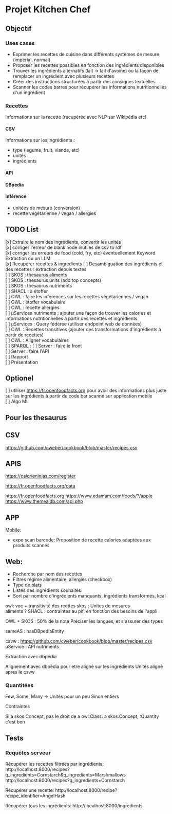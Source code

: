 # Projet Kitchen Chef

## Objectif

### Uses cases
- Exprimer les recettes de cuisine dans différents systèmes de mesure (impérial, normal)
- Proposer les recettes possibles en fonction des ingrédients disponibles
- Trouver les ingrédients alternatifs (lait → lait d'avoine) ou la façon de remplacer un ingrédient avec plusieurs recettes
- Créer des instructions structurées à partir des consignes textuelles
- Scanner les codes barres pour récupérer les informations nutritionnelles d'un ingrédient
###  Recettes

Informations sur la recette (récupérée avec NLP sur Wikipédia etc)

#### CSV
Informations sur les ingrédients :
- type (legume, fruit, viande, etc)
- unités
- ingrédients

#### API

#### DBpedia

#### Inférence

- unitées de mesure (conversion)
- recette végétarienne / vegan / allergies

## TODO List

[x] Extraire le nom des ingrédients, convertir les unités \
[x] corriger l'erreur de blank node inutiles de csv to rdf \
[x] corriger les erreurs de food (cold, fry, etc) éventuellement Keyword Extraction ou un LLM \
[x] Recuperer recettes & ingredients
[ ] Desambiguation des ingrédients et des recettes : extraction depuis textes\
[ ] SKOS : thesaurus aliments \
[ ] SKOS : thesaurus units (add top concepts) \
[ ] SKOS : thesaurus nutriments \
[ ] SHACL : à étoffer \
[ ] OWL : faire les inferences sur les recettes végétariennes / vegan \
[ ] OWL : étoffer vocabulaire\
[ ] OWL : recette allergies \
[ ] µServices nutriments : ajouter une façon de trouver les calories et informations nutritionnelles à partir des recettes et ingrédients\
[ ] µServices : Query fédérée (utiliser endpoint web de données) \
[ ] OWL : Recettes transitives (ajouter des transformations d'ingrédients à partir de recettes)\
[ ] OWL : Aligner vocabulaires\
[ ] SPARQL : 
[ ] Server : faire le front\
[ ] Server : faire l'API\
[ ] Rapport\
[ ] Présentation

## Optionel 

[ ] utiliser https://fr.openfoodfacts.org pour avoir des informations plus juste sur les ingrédients à partir du code bar scanné sur application mobile\
[ ] Algo ML
## Pour les thesaurus

## CSV
https://github.com/cweber/cookbook/blob/master/recipes.csv
## APIS

https://calorieninjas.com/register

https://fr.openfoodfacts.org/data

https://fr.openfoodfacts.org
https://www.edamam.com/foods/?/apple
https://www.themealdb.com/api.php

## APP

Mobile:
- expo scan barcode:
Proposition de recette
calories adaptées aux produits scannés

## Web:
- Recherche par nom des recettes
- Filtres régime alimentaire, allergies (checkbox)
- Type de plats
- Listes des ingrédients souhaités
- Sort par nombre d'ingrédients manquants, ingrédients transformés, kcal

owl:
voc + transitivité des recttes
skos : Unites de mesures \
    aliments ?
SHACL : contraintes au pif, en fonction des besoins de l'appli

OWL + SKOS : 50% de la note
Préciser les langues, et s'assurer des types

sameAS : hasDBpediaEntity

csvw : https://github.com/cweber/cookbook/blob/master/recipes.csv
µService : API nutriments

Extraction avec dbpédia

Alignement avec dbpédia pour etre aligné sur les ingrédients
Unités aligné apres le csvw

### Quantitées

Few, Some, Many -> Unités pour un peu
Sinon entiers

Contraintes

Si a skos:Concept, pas le droit de a owl:Class. a skos:Concept, :Quantity c'est bon

## Tests
### Requêtes serveur

Récupérer les recettes filtrées par ingrédients:
http://localhost:8000/recipes?q_ingredients=Cornstarch&q_ingredients=Marshmallows
http://localhost:8000/recipes?q_ingredients=Cornstarch

Récupérer une recette:
http://localhost:8000/recipe?recipe_identifier=AngelHash

Récupérer tous les ingrédients:
http://localhost:8000/ingredients
